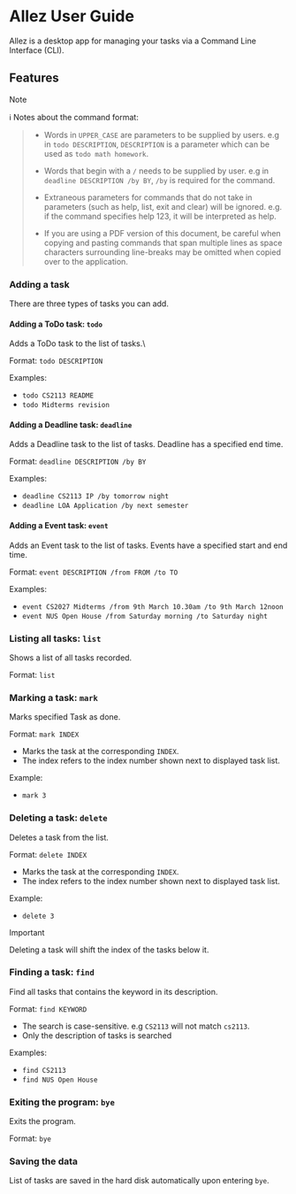 # Allez User Guide

Allez is a desktop app for managing your tasks via a Command Line Interface (CLI).

## Features

> [!NOTE]
:information_source: Notes about the command format:
> - Words in `UPPER_CASE` are parameters to be supplied by users.
> e.g in `todo DESCRIPTION`, `DESCRIPTION` is a parameter which can be used as `todo math homework`.
> 
> - Words that begin with a `/` needs to be supplied by user.
> e.g in `deadline DESCRIPTION /by BY`, `/by` is required for the command.
>
> - Extraneous parameters for commands that do not take in parameters (such as help, list, exit and clear) will be ignored. 
e.g. if the command specifies help 123, it will be interpreted as help.
>
> - If you are using a PDF version of this document, be careful when copying and pasting commands that span multiple lines as space characters surrounding line-breaks may be omitted when copied over to the application.

### Adding a task
There are three types of tasks you can add.

#### Adding a ToDo task: `todo`
Adds a ToDo task to the list of tasks.\

Format: `todo DESCRIPTION`

Examples:
- `todo CS2113 README`
- `todo Midterms revision`

#### Adding a Deadline task: `deadline`
Adds a Deadline task to the list of tasks. Deadline has a specified end time.

Format: `deadline DESCRIPTION /by BY`

Examples:
- `deadline CS2113 IP /by tomorrow night`
- `deadline LOA Application /by next semester`

#### Adding a Event task: `event`
Adds an Event task to the list of tasks. Events have a specified start and end time.

Format: `event DESCRIPTION /from FROM /to TO`

Examples:
- `event CS2027 Midterms /from 9th March 10.30am /to 9th March 12noon`
- `event NUS Open House /from Saturday morning /to Saturday night`

### Listing all tasks: `list`
Shows a list of all tasks recorded.

Format: `list`
    
### Marking a task: `mark`
Marks specified Task as done.

Format: `mark INDEX`

- Marks the task at the corresponding `INDEX`.
- The index refers to the index number shown next to displayed task list.

Example:
 - `mark 3`

### Deleting a task: `delete`
Deletes a task from the list.

Format: `delete INDEX`

- Marks the task at the corresponding `INDEX`.
- The index refers to the index number shown next to displayed task list.

Example:
- `delete 3`

>[!IMPORTANT]
> Deleting a task will shift the index of the tasks below it.

### Finding a task: `find`
Find all tasks that contains the keyword in its description.

Format: `find KEYWORD`

- The search is case-sensitive. e.g `CS2113` will not match `cs2113`.
- Only the description of tasks is searched

Examples:
- `find CS2113`
- `find NUS Open House`

### Exiting the program: `bye`
Exits the program.

Format: `bye`

### Saving the data
List of tasks are saved in the hard disk automatically upon entering `bye`.

